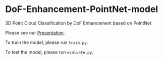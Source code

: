 # DoF-Enhancement-PointNet-model
3D Point Cloud Classification by DoF Enhancement based on PointNet

Please see our [Presentation](https://docs.google.com/presentation/d/1TM8X8QSJ4KbYaqgzK2yVmw3u5uKxWWhLN4SyzR_Cc6A/edit?usp=sharing).

To train the model, please run ```train.py```.

To test the model, please run ```evaluate.py```.
